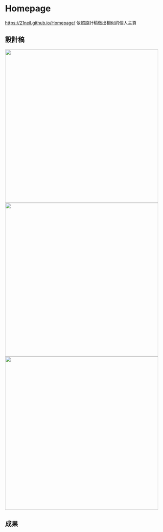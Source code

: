 # Homepage

https://21neil.github.io/Homepage/
依照設計稿做出相似的個人主頁

## 設計稿

<img src="./src/asset/design-file/portfolio.png" width="500px">
<img src="./src/asset/design-file/portfolio tablet.png" width="500px">
<img src="./src/asset/design-file/portfolio mobile.png" width="500px">

## 成果


